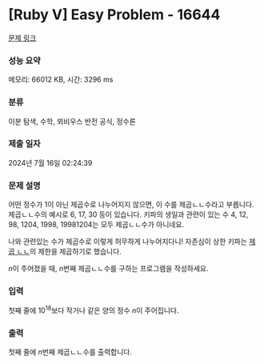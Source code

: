 # [Ruby V] Easy Problem - 16644 

[문제 링크](https://www.acmicpc.net/problem/16644) 

### 성능 요약

메모리: 66012 KB, 시간: 3296 ms

### 분류

이분 탐색, 수학, 뫼비우스 반전 공식, 정수론

### 제출 일자

2024년 7월 16일 02:24:39

### 문제 설명

<p>어떤 정수가 1이 아닌 제곱수로 나누어지지 않으면, 이 수를 제곱ㄴㄴ수라고 부릅니다. 제곱ㄴㄴ수의 예시로 6, 17, 30 등이 있습니다. 키파의 생일과 관련이 있는 수 4, 12, 98, 1204, 1998, 19981204는 모두 제곱ㄴㄴ수가 아니네요.</p>

<p>나와 관련있는 수가 제곱수로 이렇게 허무하게 나누어지다니! 자존심이 상한 키파는 <a href="https://www.acmicpc.net/problem/1557" target="_blank">제곱 ㄴㄴ</a>의 제한을 제곱하기로 했습니다.</p>

<p><em>n</em>이 주어졌을 때, <em>n</em>번째 제곱ㄴㄴ수를 구하는 프로그램을 작성하세요.</p>

### 입력 

 <p>첫째 줄에 10<sup>18</sup>보다 작거나 같은 양의 정수 <em>n</em>이 주어집니다.</p>

### 출력 

 <p>첫째 줄에 <em>n</em>번째 제곱ㄴㄴ수를 출력합니다.</p>

